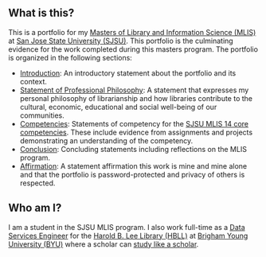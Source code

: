 ## What is this?

This is a portfolio for my [Masters of Library and Information Science (MLIS)](http://ischool.sjsu.edu/programs/master-library-and-information-science-mlis) at [San Jose State University (SJSU)](http://sjsu.edu). This portfolio is the culminating evidence for the work completed during this masters program. The portfolio is organized in the following sections:

- [Introduction](https://mlisefolio.wordpress.com/introduction/): An introductory statement about the portfolio and its context.
- [Statement of Professional Philosophy](https://mlisefolio.wordpress.com/philosophy/): A statement that expresses my personal philosophy of librarianship and how libraries contribute to the cultural, economic, educational and social well-being of our communities. 
- [Competencies](https://mlisefolio.wordpress.com/competencies/): Statements of competency for the [SJSU MLIS 14 core competencies](http://ischool.sjsu.edu/current-students/courses/core-competencies). These include evidence from assignments and projects demonstrating an understanding of the competency.
- [Conclusion](https://mlisefolio.wordpress.com/conclusion/): Concluding statements including reflections on the MLIS program. 
- [Affirmation](https://mlisefolio.wordpress.com/affirmation/): A statement affirmation this work is mine and mine alone and that the portfolio is password-protected and privacy of others is respected.

## Who am I?

I am a student in the SJSU MLIS program. I also work full-time as a [Data Services Engineer](https://lib.byu.edu/directory/greg-reeve/) for the [Harold B. Lee Library (HBLL)](https://lib.byu.edu) at [Brigham Young University (BYU)](https://byu.edu) where a scholar can [study like a scholar](https://www.youtube.com/watch?v=2ArIj236UHs). 
